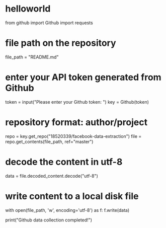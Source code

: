 # helloworld
from github import Github
import requests

# file path on the repository
file_path = "README.md"

# enter your API token generated from Github
token = input("Please enter your Github token: ")
key = Github(token)

# repository format: author/project
repo = key.get_repo("18520339/facebook-data-extraction")
file = repo.get_contents(file_path, ref="master")

# decode the content in utf-8
data = file.decoded_content.decode("utf-8")

# write content to a local disk file
with open(file_path, 'w', encoding='utf-8') as f:
	f.write(data)

print("Github data collection completed!")
